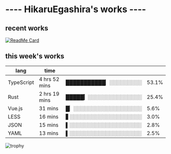 # ---- HikaruEgashira's works ----

## recent works

[![ReadMe Card](https://github-readme-stats.vercel.app/api/pin/?username=twin-te&repo=twinte-front)](https://github.com/twin-te/twinte-front)

## this week's works

| lang        | time           |                       |        |
| ----------- | -------------- | --------------------- | ------ |
| TypeScript  | 4 hrs 52 mins  | ███████████▏░░░░░░░░░ |  53.1% |
| Rust        | 2 hrs 19 mins  | █████▎░░░░░░░░░░░░░░░ |  25.4% |
| Vue.js      | 31 mins        | █▏░░░░░░░░░░░░░░░░░░░ |   5.6% |
| LESS        | 16 mins        | ▋░░░░░░░░░░░░░░░░░░░░ |   3.0% |
| JSON        | 15 mins        | ▌░░░░░░░░░░░░░░░░░░░░ |   2.8% |
| YAML        | 13 mins        | ▌░░░░░░░░░░░░░░░░░░░░ |   2.5% |

![trophy](https://github-profile-trophy.vercel.app/?username=HikaruEgashira&theme=onedark)
